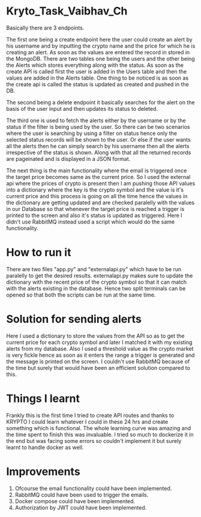# Kryto_Task_Vaibhav_Ch
Basically there are 3 endpoints.

The first one being a create endpoint here the user could create an alert by his username and by inputting the crypto name and the price for which he is creating an alert. As soon as the values are entered the record in stored in the MongoDB. There are two tables one being the users and the other being the Alerts which stores everything along with the status. As soon as the create API is called first the user is added in the Users table and then the values are added in the Alerts table. One thing to be noticed is as soon as the create api is called the status is updated as created and pushed in the DB.

The second being a delete endpoint it basically searches for the alert on the basis of the user input and then updates its status to deleted.

The third one is used to fetch the alerts either by the username or by the status if the filter is being used by the user. So there can be two scenarios where the user is searching by using a filter on status hence only the selected status records will be shown to the user. Or else if the user wants all the alerts then he can simply search by his username then all the alerts irrespective of the status is shown. Along with that all the returned records are pageinated and is displayed in a JSON format.

The next thing is the main functionality where the email is triggered once the target price becomes same as the current price. So I used the external api where the prices of crypto is present then I am pushing those API values into a dictionary where the key is the crypto symbol and the value is it's current price and this process is going on all the time hence the values in the dictionary are getting updated and are checked paralelly with the values in our Database so that whenever the target price is reached a trigger is printed to the screen and also it's status is updated as triggered. Here I didn't use RabbitMQ instead used a script which would do the same functionality.

# How to run it
There are two files "app.py" and "externalapi.py" which have to be run paralelly to get the desired results. externalapi.py makes sure to update the dictionary with the recent price of the crypto symbol so that it can match with the alerts existing in the database. Hence two split terminals can be opened so that both the scripts can be run at the same time.

# Solution for sending alerts
Here I used a dictionary to store the values from the API so as to get the current price for each crypto symbol and later I matched it with my existing alerts from my database. Also I used a threshold value as the crypto market is very fickle hence as soon as it enters the range a trigger is generated and the message is printed on the screen. I couldn't use RabbitMQ because of the time but surely that would have been an efficient solution compared to this. 

# Things I learnt
Frankly this is the first time I tried to create API routes and thanks to KRYPTO I could learn whatever I could in these 24 hrs and create something which is functional. The whole learning curve was amazing and the time spent to finish this was invaluable. I tried so much to dockerize it in the end but was facing some errors so couldn't implement it but surely learnt to handle docker as well.

# Improvements
1. Ofcourse the email functionality could have been implemented.
2. RabbitMQ could have been used to trigger the emails.
3. Docker compose could have been implemented.
4. Authorization by JWT could have been implemented.
